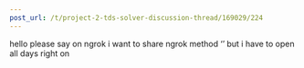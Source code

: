 ```yaml
---
post_url: /t/project-2-tds-solver-discussion-thread/169029/224
---
```

hello please say on ngrok i want to share ngrok method ‘’ but i have to open all days right on
